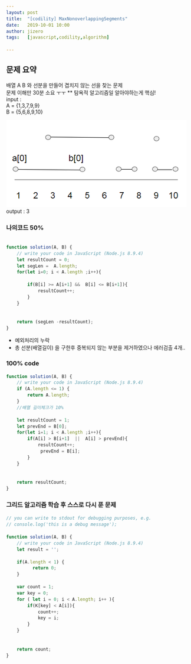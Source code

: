 ```yaml
---
layout: post
title:  "[codility] MaxNonoverlappingSegments"
date:   2019-10-01 10:00
author: jizero
tags:	[javascript,codility,algorithm]

---
```


## 문제 요약
배열 A B 와 선분을 만들어 겹치지 않는 선을 찾는 문제<br />
문제 이해만 30분 소요 ㅜㅜ  ** 탐욕적 알고리즘일 알아야하는게 핵심!
<br />
input : <br />
 A = {1,3,7,9,9}<br />
 B = {5,6,8,9,10}<br />

<img src="/assets/img/201910/code1.PNG" />
<br />
output : 3


### 나의코드 50% 

```javascript

function solution(A, B) {
    // write your code in JavaScript (Node.js 8.9.4)
    let resultCount = 0;
    let segLen =  A.length;
    for(let i=0; i < A.length ;i++){

        if(B[i] >= A[i+1] &&  B[i] <= B[i+1]){
            resultCount++;
        }
    }
    

    return (segLen -resultCount);
}

```
* 예외처리의 누락
* 총 선분(배열길이) 을 구한후 중복되지 않는 부분을 제거하였으나 에러검출 4개..




### 100% code 
```javascript
function solution(A, B) {
    // write your code in JavaScript (Node.js 8.9.4)
    if (A.length <= 1) {
        return A.length;
    }
    //배열 길이체크가 10%

    let resultCount = 1;
    let prevEnd = B[0];
    for(let i=1; i < A.length ;i++){
        if(A[i] > B[i+1]  ||  A[i] > prevEnd){
            resultCount++;
             prevEnd = B[i];
        }
    }
    

    return resultCount;
}
```

### 그리드 알고리즘 학습 후 스스로 다시 푼 문제
```javascript
// you can write to stdout for debugging purposes, e.g.
// console.log('this is a debug message');

function solution(A, B) {
    // write your code in JavaScript (Node.js 8.9.4)
    let result = '';
 
    if(A.length < 1) {
          return 0;
    }
    
    var count = 1;
    var key = 0;
    for ( let i = 0; i < A.length; i++ ){
        if(K[key] < A[i]){
            count++;
            key = i;
        }   
    }
 
    
    return count;
}

````